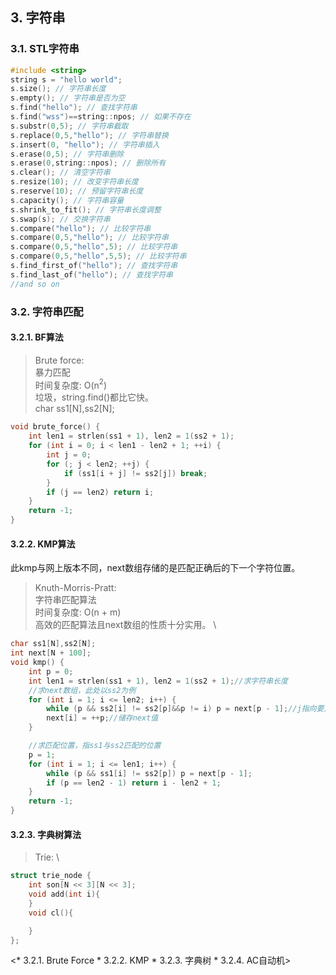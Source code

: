 ## 3. 字符串

### 3.1. STL字符串
```cpp
#include <string>
string s = "hello world";
s.size(); // 字符串长度
s.empty(); // 字符串是否为空
s.find("hello"); // 查找字符串
s.find("wss")==string::npos; // 如果不存在
s.substr(0,5); // 字符串截取
s.replace(0,5,"hello"); // 字符串替换
s.insert(0, "hello"); // 字符串插入
s.erase(0,5); // 字符串删除
s.erase(0,string::npos); // 删除所有
s.clear(); // 清空字符串
s.resize(10); // 改变字符串长度
s.reserve(10); // 预留字符串长度
s.capacity(); // 字符串容量
s.shrink_to_fit(); // 字符串长度调整
s.swap(s); // 交换字符串
s.compare("hello"); // 比较字符串
s.compare(0,5,"hello"); // 比较字符串
s.compare(0,5,"hello",5); // 比较字符串
s.compare(0,5,"hello",5,5); // 比较字符串
s.find_first_of("hello"); // 查找字符串
s.find_last_of("hello"); // 查找字符串
//and so on
```


### 3.2. 字符串匹配

#### 3.2.1. BF算法
> Brute force: \
> 暴力匹配 \
> 时间复杂度: O(n$^2$) \
> 垃圾，string.find()都比它快。 \
char ss1[N],ss2[N];
```cpp 
void brute_force() {
    int len1 = strlen(ss1 + 1), len2 = 1(ss2 + 1);
    for (int i = 0; i < len1 - len2 + 1; ++i) {
        int j = 0;
        for (; j < len2; ++j) {
            if (ss1[i + j] != ss2[j]) break;
        }
        if (j == len2) return i;
    }
    return -1;
}
```

#### 3.2.2. KMP算法
此kmp与网上版本不同，next数组存储的是匹配正确后的下一个字符位置。

> Knuth-Morris-Pratt: \
> 字符串匹配算法 \
> 时间复杂度: O(n + m) \
> 高效的匹配算法且next数组的性质十分实用。 \


```cpp
char ss1[N],ss2[N];
int next[N + 100];
void kmp() {    
    int p = 0;
    int len1 = strlen(ss1 + 1), len2 = 1(ss2 + 1);//求字符串长度
    //求next数组，此处以ss2为例
    for (int i = 1; i <= len2; i++) {
        while (p && ss2[i] != ss2[p]&&p != i) p = next[p - 1];//j指向要比较的字符
        next[i] = ++p;//储存next值
    }

    //求匹配位置，指ss1与ss2匹配的位置
    p = 1;
    for (int i = 1; i <= len1; i++) {
        while (p && ss1[i] != ss2[p]) p = next[p - 1];
        if (p == len2 - 1) return i - len2 + 1;
    }
    return -1;
}
```

#### 3.2.3. 字典树算法
> Trie: \

```cpp
struct trie_node {
    int son[N << 3][N << 3];
    void add(int i){
    }
    void cl(){

    }
};
```

<* 3.2.1. Brute Force
            * 3.2.2. KMP
            * 3.2.3. 字典树
            * 3.2.4. AC自动机>
